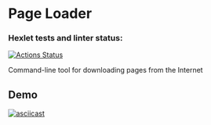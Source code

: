 # Page Loader

### Hexlet tests and linter status:
[![Actions Status](https://github.com/rustamyusupov/frontent-testing-react-project-lvl1/workflows/hexlet-check/badge.svg)](https://github.com/rustamyusupov/frontent-testing-react-project-lvl1/actions)

Command-line tool for downloading pages from the Internet

## Demo
[![asciicast](https://asciinema.org/a/EDiRM9XqCV3sYUy6DmUib4QUP.svg)](https://asciinema.org/a/EDiRM9XqCV3sYUy6DmUib4QUP)
